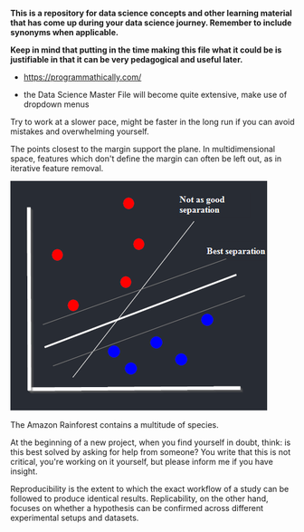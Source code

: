 **This is a repository for data science concepts and other learning material that has come up during your data science journey. Remember to include synonyms when applicable.**

**Keep in mind that putting in the time making this file what it could be is justifiable in that it can be very pedagogical and useful later.**

- https://programmathically.com/

- the Data Science Master File will become quite extensive, make use of dropdown menus

Try to work at a slower pace, might be faster in the long run if you can avoid mistakes and overwhelming yourself.

The points closest to the margin support the plane. In multidimensional space, features which don't define the margin can often be left out, as in iterative feature removal.

![alt text](SVM_basics.png)
<figcaption>The Amazon Rainforest contains a multitude of species.</figcaption>

At the beginning of a new project, when you find yourself in doubt, think: is this best solved by asking for help from someone? You write that this is not critical, you're working on it yourself, but please inform me if you have insight.

Reproducibility is the extent to which the exact workflow of a study can be followed to produce identical results. Replicability, on the other hand, focuses on whether a hypothesis can be confirmed across different experimental setups and datasets.
